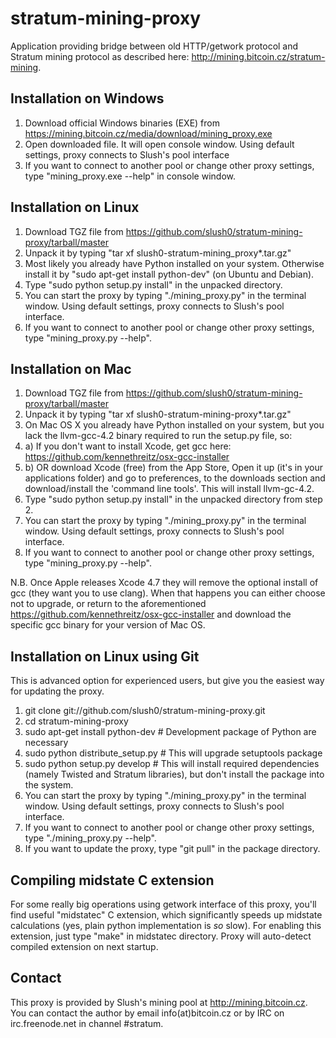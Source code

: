 stratum-mining-proxy
====================

Application providing bridge between old HTTP/getwork protocol and Stratum mining protocol
as described here: http://mining.bitcoin.cz/stratum-mining.

Installation on Windows
-----------------------

1. Download official Windows binaries (EXE) from https://mining.bitcoin.cz/media/download/mining_proxy.exe
2. Open downloaded file. It will open console window. Using default settings, proxy connects to Slush's pool interface
3. If you want to connect to another pool or change other proxy settings, type "mining_proxy.exe --help" in console window.

Installation on Linux
---------------------

1. Download TGZ file from https://github.com/slush0/stratum-mining-proxy/tarball/master
2. Unpack it by typing "tar xf slush0-stratum-mining_proxy*.tar.gz"
3. Most likely you already have Python installed on your system. Otherwise install it by "sudo apt-get install python-dev"
(on Ubuntu and Debian).
3. Type "sudo python setup.py install" in the unpacked directory.
4. You can start the proxy by typing "./mining_proxy.py" in the terminal window. Using default settings,
proxy connects to Slush's pool interface.
5. If you want to connect to another pool or change other proxy settings, type "mining_proxy.py --help".

Installation on Mac
-------------------
1. Download TGZ file from https://github.com/slush0/stratum-mining-proxy/tarball/master
2. Unpack it by typing "tar xf slush0-stratum-mining-proxy*.tar.gz"
3. On Mac OS X you already have Python installed on your system, but you lack the llvm-gcc-4.2 binary required to run the setup.py file, so:
3. a) If you don't want to install Xcode, get gcc here: https://github.com/kennethreitz/osx-gcc-installer
3. b) OR download Xcode (free) from the App Store, Open it up (it's in your applications folder) and go to preferences, to the downloads section and download/install the 'command line tools'. This will install llvm-gc-4.2.
4. Type "sudo python setup.py install" in the unpacked directory from step 2.
5. You can start the proxy by typing "./mining_proxy.py" in the terminal window. Using default settings, proxy connects to Slush's pool interface.
6. If you want to connect to another pool or change other proxy settings, type "mining_proxy.py --help".

N.B. Once Apple releases Xcode 4.7 they will remove the optional install of gcc (they want you to use clang). When that happens you can either choose not to upgrade, or return to the aforementioned https://github.com/kennethreitz/osx-gcc-installer and download the specific gcc binary for your version of Mac OS.

Installation on Linux using Git
-------------------------------
This is advanced option for experienced users, but give you the easiest way for updating the proxy.

1. git clone git://github.com/slush0/stratum-mining-proxy.git
2. cd stratum-mining-proxy
3. sudo apt-get install python-dev # Development package of Python are necessary
4. sudo python distribute_setup.py # This will upgrade setuptools package
5. sudo python setup.py develop # This will install required dependencies (namely Twisted and Stratum libraries),
but don't install the package into the system.
6. You can start the proxy by typing "./mining_proxy.py" in the terminal window. Using default settings,
proxy connects to Slush's pool interface.
7. If you want to connect to another pool or change other proxy settings, type "./mining_proxy.py --help".
8. If you want to update the proxy, type "git pull" in the package directory.

Compiling midstate C extension
------------------------------
For some really big operations using getwork interface of this proxy, you'll find
useful "midstatec" C extension, which significantly speeds up midstate calculations
(yes, plain python implementation is *so* slow). For enabling this extension,
just type "make" in midstatec directory. Proxy will auto-detect compiled extension
on next startup.

Contact
-------

This proxy is provided by Slush's mining pool at http://mining.bitcoin.cz. You can contact the author
by email info(at)bitcoin.cz or by IRC on irc.freenode.net in channel #stratum.
